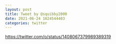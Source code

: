 ```yaml
--- 
layout: post 
title: Tweet by @squibby2000 
date: 2021-06-24 1624544403 
categories: twitter 
--- 
```

https://twitter.com/o/status/1408067379989389319